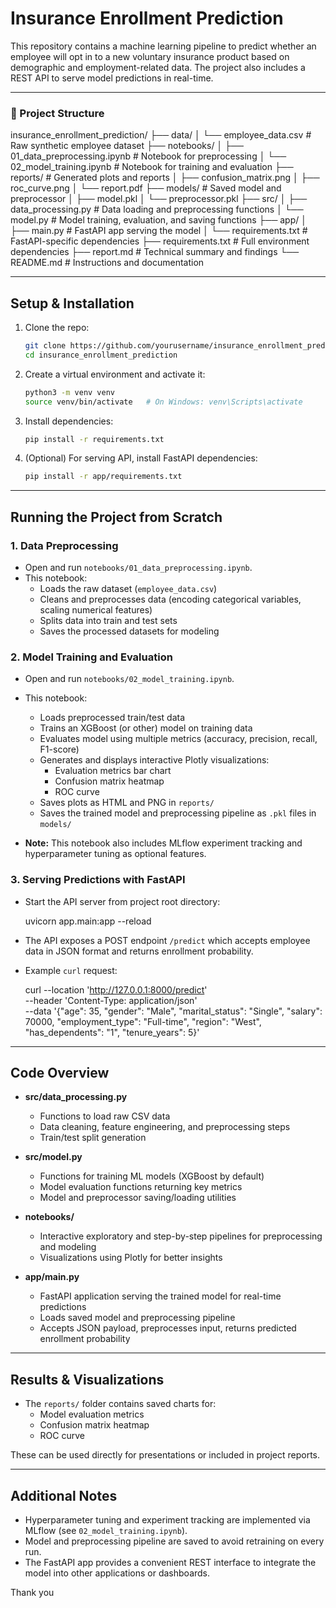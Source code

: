 # Insurance Enrollment Prediction

This repository contains a machine learning pipeline to predict whether an employee will opt in to a new voluntary insurance product based on demographic and employment-related data. The project also includes a REST API to serve model predictions in real-time.

---

### 📁 Project Structure

insurance_enrollment_prediction/
├── data/
│ └── employee_data.csv # Raw synthetic employee dataset
├── notebooks/
│ ├── 01_data_preprocessing.ipynb # Notebook for preprocessing
│ └── 02_model_training.ipynb # Notebook for training and evaluation
├── reports/ # Generated plots and reports
│ ├── confusion_matrix.png
│ ├── roc_curve.png
│ └── report.pdf
├── models/ # Saved model and preprocessor
│ ├── model.pkl
│ └── preprocessor.pkl
├── src/
│ ├── data_processing.py # Data loading and preprocessing functions
│ └── model.py # Model training, evaluation, and saving functions
├── app/
│ ├── main.py # FastAPI app serving the model
│ └── requirements.txt # FastAPI-specific dependencies
├── requirements.txt # Full environment dependencies
├── report.md # Technical summary and findings
└── README.md # Instructions and documentation



---

##  Setup & Installation

1. Clone the repo:
    ```bash
    git clone https://github.com/yourusername/insurance_enrollment_prediction.git
    cd insurance_enrollment_prediction
    ```

2. Create a virtual environment and activate it:
    ```bash
    python3 -m venv venv
    source venv/bin/activate   # On Windows: venv\Scripts\activate
    ```

3. Install dependencies:
    ```bash
    pip install -r requirements.txt
    ```

4. (Optional) For serving API, install FastAPI dependencies:
    ```bash
    pip install -r app/requirements.txt
    ```

---

##  Running the Project from Scratch

### 1. Data Preprocessing

- Open and run `notebooks/01_data_preprocessing.ipynb`.
- This notebook:
  - Loads the raw dataset (`employee_data.csv`)
  - Cleans and preprocesses data (encoding categorical variables, scaling numerical features)
  - Splits data into train and test sets
  - Saves the processed datasets for modeling

### 2. Model Training and Evaluation

- Open and run `notebooks/02_model_training.ipynb`.
- This notebook:
  - Loads preprocessed train/test data
  - Trains an XGBoost (or other) model on training data
  - Evaluates model using multiple metrics (accuracy, precision, recall, F1-score)
  - Generates and displays interactive Plotly visualizations:
    - Evaluation metrics bar chart
    - Confusion matrix heatmap
    - ROC curve
  - Saves plots as HTML and PNG in `reports/`
  - Saves the trained model and preprocessing pipeline as `.pkl` files in `models/`

- **Note:** This notebook also includes MLflow experiment tracking and hyperparameter tuning as optional features.

### 3. Serving Predictions with FastAPI

- Start the API server from project root directory:
    
    uvicorn app.main:app --reload
    

- The API exposes a POST endpoint `/predict` which accepts employee data in JSON format and returns enrollment probability.

- Example `curl` request:

    curl --location 'http://127.0.0.1:8000/predict' \
--header 'Content-Type: application/json' \
--data '{"age": 35, "gender": "Male", "marital_status": "Single", "salary": 70000, "employment_type": "Full-time", "region": "West", "has_dependents": "1", "tenure_years": 5}'

    

---

##  Code Overview

- **src/data_processing.py**
  - Functions to load raw CSV data
  - Data cleaning, feature engineering, and preprocessing steps
  - Train/test split generation

- **src/model.py**
  - Functions for training ML models (XGBoost by default)
  - Model evaluation functions returning key metrics
  - Model and preprocessor saving/loading utilities

- **notebooks/**
  - Interactive exploratory and step-by-step pipelines for preprocessing and modeling
  - Visualizations using Plotly for better insights

- **app/main.py**
  - FastAPI application serving the trained model for real-time predictions
  - Loads saved model and preprocessing pipeline
  - Accepts JSON payload, preprocesses input, returns predicted enrollment probability

---

##  Results & Visualizations

- The `reports/` folder contains saved charts for:
  - Model evaluation metrics
  - Confusion matrix heatmap
  - ROC curve

These can be used directly for presentations or included in project reports.

---

##  Additional Notes

- Hyperparameter tuning and experiment tracking are implemented via MLflow (see `02_model_training.ipynb`).
- Model and preprocessing pipeline are saved to avoid retraining on every run.
- The FastAPI app provides a convenient REST interface to integrate the model into other applications or dashboards.

Thank you 
